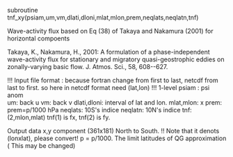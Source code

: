 subroutine tnf_xy(psiam,um,vm,dlati,dloni,mlat,mlon,prem,neqlats,neqlatn,tnf)

Wave-activity flux based on Eq (38) of Takaya and Nakamura (2001) for horizontal compoents

 Takaya, K., Nakamura, H., 2001: 
  A formulation of a phase-independent wave-activity flux for stationary and migratory quasi-geostrophic eddies on zonally-varying basic flow. J. Atmos. Sci., 58, 608--627. 
 
 !!! Input file format : because fortran change from first to last, netcdf from last to first. so here in netcdf format need (lat,lon) !!!
  1-level 
 psiam : psi anom  
 um: back u 
 vm: back v 
 dlati,dloni: interval of lat and lon.
 mlat,mlon: x
 prem: prem=p/1000 hPa
 neqlats: 10S's indice
 neqlatn: 10N's indice
 tnf: (2,mlon,mlat) tnf(1) is fx, tnf(2) is fy.

 Output data
   x,y component 
   (361x181) North to South. 
!! Note that it denots (lonxlat), please convert!
   p = p/1000.
The limit latitudes of QG approximation
( This may be changed)
